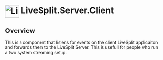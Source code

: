 <h1> <img src="https://raw.githubusercontent.com/LiveSplit/LiveSplit/master/LiveSplit/Resources/Icon.png" alt="LiveSplit.Server.Client" height="42" width="45" align="top"/> LiveSplit.Server.Client</h1>

## Overview ##

This is a component that listens for events on the client LiveSplit applicaiton and forwards them to the LiveSplit Server. This is usefull for people who run a two system streaming setup.
